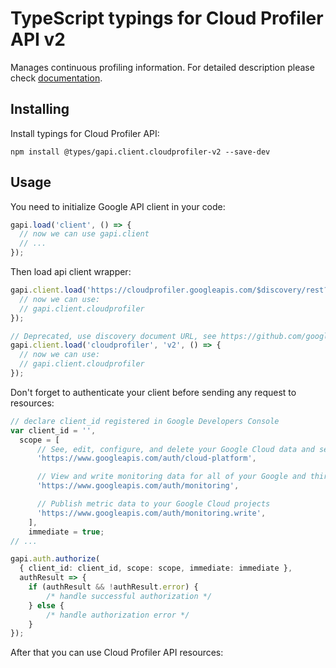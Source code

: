 # TypeScript typings for Cloud Profiler API v2

Manages continuous profiling information.
For detailed description please check [documentation](https://cloud.google.com/profiler/).

## Installing

Install typings for Cloud Profiler API:

```
npm install @types/gapi.client.cloudprofiler-v2 --save-dev
```

## Usage

You need to initialize Google API client in your code:

```typescript
gapi.load('client', () => {
  // now we can use gapi.client
  // ...
});
```

Then load api client wrapper:

```typescript
gapi.client.load('https://cloudprofiler.googleapis.com/$discovery/rest?version=v2', () => {
  // now we can use:
  // gapi.client.cloudprofiler
});
```

```typescript
// Deprecated, use discovery document URL, see https://github.com/google/google-api-javascript-client/blob/master/docs/reference.md#----gapiclientloadname----version----callback--
gapi.client.load('cloudprofiler', 'v2', () => {
  // now we can use:
  // gapi.client.cloudprofiler
});
```

Don't forget to authenticate your client before sending any request to resources:

```typescript
// declare client_id registered in Google Developers Console
var client_id = '',
  scope = [
      // See, edit, configure, and delete your Google Cloud data and see the email address for your Google Account.
      'https://www.googleapis.com/auth/cloud-platform',

      // View and write monitoring data for all of your Google and third-party Cloud and API projects
      'https://www.googleapis.com/auth/monitoring',

      // Publish metric data to your Google Cloud projects
      'https://www.googleapis.com/auth/monitoring.write',
    ],
    immediate = true;
// ...

gapi.auth.authorize(
  { client_id: client_id, scope: scope, immediate: immediate },
  authResult => {
    if (authResult && !authResult.error) {
        /* handle successful authorization */
    } else {
        /* handle authorization error */
    }
});
```

After that you can use Cloud Profiler API resources: <!-- TODO: make this work for multiple namespaces -->

```typescript
```
